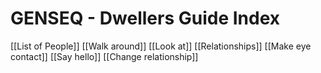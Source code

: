 # GENSEQ - Dwellers Guide Index

[[List of People]]
[[Walk around]]
[[Look at]]
[[Relationships]]
[[Make eye contact]]
[[Say hello]]
[[Change relationship]]
